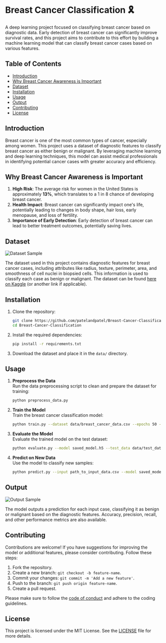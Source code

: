# Breast Cancer Classification 🎗️

A deep learning project focused on classifying breast cancer based on diagnostic data. Early detection of breast cancer can significantly improve survival rates, and this project aims to contribute to this effort by building a machine learning model that can classify breast cancer cases based on various features.

## Table of Contents

- [Introduction](#introduction)
- [Why Breast Cancer Awareness is Important](#why-breast-cancer-awareness-is-important)
- [Dataset](#dataset)
- [Installation](#installation)
- [Usage](#usage)
- [Output](#output)
- [Contributing](#contributing)
- [License](#license)
  
## Introduction

Breast cancer is one of the most common types of cancer, especially among women. This project uses a dataset of diagnostic features to classify breast cancer as either benign or malignant. By leveraging machine learning and deep learning techniques, this model can assist medical professionals in identifying potential cancer cases with greater accuracy and efficiency.

## Why Breast Cancer Awareness is Important

1. **High Risk**: The average risk for women in the United States is approximately **13%**, which translates to a 1 in 8 chance of developing breast cancer.
2. **Health Impact**: Breast cancer can significantly impact one's life, potentially leading to changes in body shape, hair loss, early menopause, and loss of fertility.
3. **Importance of Early Detection**: Early detection of breast cancer can lead to better treatment outcomes, potentially saving lives.

## Dataset

![Dataset Sample](https://github.com/patelandpatel/Breast-Cancer-Classification/assets/129002378/8c840ccd-dc54-4814-ba0e-b31424cb325a)

The dataset used in this project contains diagnostic features for breast cancer cases, including attributes like radius, texture, perimeter, area, and smoothness of cell nuclei in biopsied cells. This information is used to classify each case as benign or malignant. The dataset can be found [here on Kaggle](https://www.kaggle.com/datasets/uciml/breast-cancer-wisconsin-data) (or another link if applicable).

## Installation

1. Clone the repository:
   ```bash
   git clone https://github.com/patelandpatel/Breast-Cancer-Classification.git
   cd Breast-Cancer-Classification
   ```


2. Install the required dependencies:
   ```bash
   pip install -r requirements.txt
   ```

3. Download the dataset and place it in the `data/` directory.

## Usage

1. **Preprocess the Data**  
   Run the data preprocessing script to clean and prepare the dataset for training:
   ```bash
   python preprocess_data.py
   ```

2. **Train the Model**  
   Train the breast cancer classification model:
   ```bash
   python train.py --dataset data/breast_cancer_data.csv --epochs 50 --batch_size 32
   ```

3. **Evaluate the Model**  
   Evaluate the trained model on the test dataset:
   ```bash
   python evaluate.py --model saved_model.h5 --test_data data/test_data.csv
   ```

4. **Predict on New Data**  
   Use the model to classify new samples:
   ```bash
   python predict.py --input path_to_input_data.csv --model saved_model.h5
   ```

## Output

![Output Sample](https://github.com/patelandpatel/Breast-Cancer-Classification/assets/129002378/1e454df1-4eff-4d10-ad7f-58dde1f55609)

The model outputs a prediction for each input case, classifying it as benign or malignant based on the diagnostic features. Accuracy, precision, recall, and other performance metrics are also available.

## Contributing

Contributions are welcome! If you have suggestions for improving the model or additional features, please consider contributing. Follow these steps:

1. Fork the repository.
2. Create a new branch: `git checkout -b feature-name`.
3. Commit your changes: `git commit -m 'Add a new feature'`.
4. Push to the branch: `git push origin feature-name`.
5. Create a pull request.

Please make sure to follow the [code of conduct](CODE_OF_CONDUCT.md) and adhere to the coding guidelines.

## License

This project is licensed under the MIT License. See the [LICENSE](LICENSE) file for more details.
